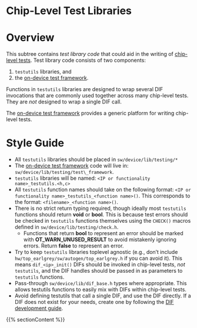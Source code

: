 # Chip-Level Test Libraries

# Overview

This subtree contains _test library code_ that could aid in the writing of [chip-level tests](../../tests/README.md).
Test library code consists of two components:
1. `testutils` libraries, and
2. the [on-device test framework](./test_framework/README.md).

Functions in `testutils` libraries are designed to wrap several DIF invocations that are commonly used together across many chip-level tests.
They are _not_ designed to wrap a single DIF call.

The [on-device test framework](./test_framework/README.md) provides a generic platform for writing chip-level tests.

# Style Guide

- All `testutils` libraries should be placed in `sw/device/lib/testing/*`
- The [on-device test framework](./test_framework/README.md)
code will live in: `sw/device/lib/testing/test\_framework`.
- `testutils` libraries will be named: `<IP or functionality name>_testutils.<h,c>`
- All `testutils` function names should take on the following format: `<IP or functionality name>_testutils_<function name>()`.
  This corresponds to the format: `<filename>_<function name>()`.
- There is no strict return typing required, though ideally most `testutils` functions should return **void** or **bool**.
  This is because test errors should be checked in `testutils` functions themselves using the `CHECK()` macros defined in `sw/device/lib/testing/check.h`.
  - Functions that return **bool** to represent an error should be marked with **OT_WARN_UNUSED_RESULT** to avoid mistakenly ignoring errors.
    Return **false** to represent an error.
- Try to keep `testutils` libraries toplevel agnostic (e.g., don’t include `hw/top_earlgrey/sw/autogen/top_earlgrey.h` if you can avoid it).
  This means `dif_<ip>_init()` DIFs should be invoked in chip-level tests, *not* `testutils`, and the DIF handles should be passed in as parameters to `testutils` functions.
- Pass-through `sw/device/lib/dif_base.h` types where appropriate.
  This allows testutils functions to easily mix with DIFs within chip-level tests.
- Avoid defining testutils that call a single DIF, and use the DIF directly.
  If a DIF does not exist for your needs, create one by following the [DIF development guide](../dif/README.md).

{{% sectionContent %}}

